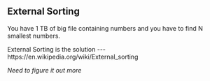 <h2>External Sorting</h2>

<p>You have 1 TB of big file containing numbers and you have to find N smallest numbers.</p>

<p>External Sorting is the solution --- https://en.wikipedia.org/wiki/External_sorting</p>



<p><i>Need to figure it out more</i></p>